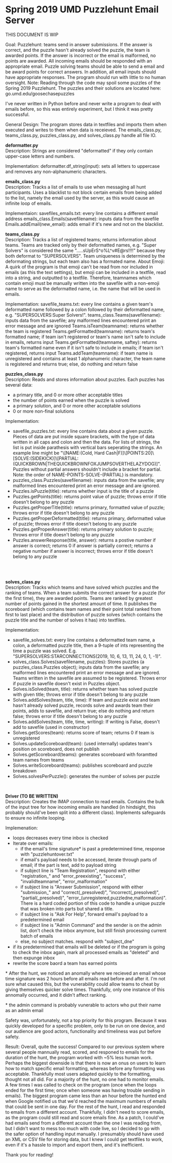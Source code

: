 # Spring 2019 UMD Puzzlehunt Email Server

THIS DOCUMENT IS WIP

Goal:
Puzzlehunt: teams send in answer submissions. If the answer is correct, and the puzzle hasn't already solved the puzzle, the team is awarded points. If the answer is incorrect or the email is malformed, no points are awarded. All incoming emails should be responded with an appropriate email.
Puzzle solving teams should be able to send a email and be award points for correct answers. In addition, all email inputs should have appropriate responses. The program should run with little to no human oversight.
Note: Reading through the code may spoil some puzzles of the Spring 2019 Puzzlehunt. The puzzles and their solutions are located here: go.umd.edu/goosechasepuzzles

I've never written in Python before and never write a program to deal with emails before, so this was entirely experiment, but I think it was pretty successful.

General Design:
The program stores data in textfiles and imports them when executed and writes to them when data is receieved. The emails_class.py, teams_class.py, puzzles_class.py, and solves_class.py handle all file IO.


<strong>deformatter.py</strong><br>
Description: Strings are considered "deformatted" if they only contain upper-case letters and numbers. 

Implementation:
deformatter.df_string(input): sets all letters to uppercase and removes any non-alphanumeric characters.

<strong>emails_class.py</strong><br>
Description: Tracks a list of emails to use when messaging all hunt participants. Uses a blacklist to not block certain emails from being added to the list, namely the email used by the server, as this would cause an infinite loop of emails.

Implementaion:
savefiles_emails.txt: every line contains a different email address
emails_class.Emails(savefilename): inputs data from the savefile
Emails.addEmail(new_email): adds email if it's new and not on the blacklist.


<strong>teams_class.py</strong><br>
Description: Tracks a list of registered teams; returns information about teams.
Teams are tracked only by their deformatted names, e.g. "Super Solvers" is considered the same ".....sUpErS^o%L^v#E@rs!!!!" because they both deformat to "SUPERSOLVERS". Team uniqueness is determined by the deformating strings, but each team also has a formated name.
About Emoji: A quirk of the program is that emoji can't be read from nor included in emails (as this the text settings), but emoji can be included in a textfile, read into a string, and outputted to a textfile. Therefore, teamnames which contain emoji must be manually written into the savefile with a non-emoji name to serve as the deformatted name, i.e. the name that will be used in emails. 

Implementation:
savefile_teams.txt: every line contains a given team's deformatted name followed by a colon followed by their deformatted name, e.g. "SUPERSOLVERS:Super Solvers!".
teams_class.Teams(savefilename): inputs data from the savefile; any malformed lines encountered print an error message and are ignored
Teams.isTeam(teamname): returns whether the team is registered
Teams.getFormatted(teamname): returns team's formatted name; if team isn't registered or team's name isn't safe to include in emails, returns input
Teams.getFormatted(teamname, saftey): returns team's formatted name even if it isn't safe to include in emails; if team isn't registered, returns input
Teams.addTeam(teamname): if team name is unregistered and contains at least 1 alphanumeric character, the team name is registered and returns true; else, do nothing and return false


<strong>puzzles_class.py</strong><br>
Description: Reads and stores information about puzzles.
Each puzzles has several data:
- a primary title, and 0 or more other acceptable titles
- the number of points earned when the puzzle is solved
- a primary solution, and 0 or more other acceptable solutions
- 0 or more non-final solutions

Implementation:
<ul>
<li>savefile_puzzles.txt: every line contains data about a given puzzle. Pieces of data are put inside square brackets, with the type of data written in all caps and colon and then the data. For lists of strings, the list is put inside parathesis with vertical bars seperating the strings. An example line might be "\[NAME:(Cold, Hard Cash|F)]\[POINTS:20]\[SOLVE:(SIDEKICK)]\[PARTIAL:(QUICKBROWN|THEQUICKBROWNFOXJUMPSOVERTHELAZYDOG)]". Puzzles without partial answers shouldn't include a bracket for partial. Note: the order of NAME-POINTS-SOLVE-(PARTIAL) is mandatory.</li>
<li>puzzles_class.Puzzles(savefilename): inputs data from the savefile; any malformed lines encountered print an error message and are ignored.</li>
<li>Puzzles.isPuzzle(title): returns whether input is the title of a puzzle</li>
<li>Puzzles.getPoints(title): returns point value of puzzle; throws error if title doesn't belong to any puzzle</li>
<li>Puzzles.getProperTitle(title): returns primary, formatted value of puzzle; throws error if title doesn't belong to any puzzle</li>
<li>Puzzles.getProperDeformatted(title): returns primary, deformatted value of puzzle; throws error if title doesn't belong to any puzzle</li>
<li>Puzzles.getProperAnswer(title): returns primary solution to puzzle; throws error if title doesn't belong to any puzzle</li>
<li>Puzzles.answerResponse(title, answer): returns a postive number if answer is correct; returns 0 if answer is partially correct; returns a negative number if answer is incorrect; throws error if title doesn't belong to any puzzle</li>
</ul><br><br>

<strong>solves_class.py</strong><br>
Description: Tracks which teams and have solved which puzzles and the ranking of teams. When a team submits the correct answer for a puzzle (for the first time), they are awarded points. Teams are ranked by greatest number of points gained in the shortest amount of time. It publishes the scoreboard (which contains team names and their point total ranked from first to last place) and the distribution of puzzle solves (which contains the puzzle title and the number of solves it has) into textfiles.

Implementation:
<ul>
<li>savefile_solves.txt: every line contains a deformatted team name, a colon, a deformatted puzzle title, then a 9-tuple of ints representing the time a puzzle was solved. E.g. "SUPERSOLVERS:STARCONNECTIONS(2019, 10, 6, 13, 11, 24, 0, 1, -1)".</li>
<li>solves_class.Solves(savefilename, puzzles): Stores puzzles (a puzzles_class.Puzzles object); inputs data from the savefile; any malformed lines encountered print an error message and are ignored. Teams written in the savefile are assumed to be registered. Throws error if puzzle in savefile doesn't exist in Puzzles object.</li>
<li>Solves.isSolved(team, title): returns whether team has solved puzzle with given title; throws error if title doesn't belong to any puzzle</li>
<li>Solves.addSolves(team, title, time): If team and puzzle exist and team hasn't already solved puzzle, records solve and awards team their points, adds to savefile, and return true; else do nothing and return false; throws error if title doesn't belong to any puzzle</li>
<li>Solves.addSolves(team, title, time, writing): If writing is False, doesn't add to savefile (used in constructor)</li>
<li>Solves.getScores(team): returns score of team; returns 0 if team is unregistered</li>
<li>Solves.updateScoreboard(team): (used internally) updates team's position on scoreboard, does not publish</li>
<li>Solves.getScoreboard(teams): generates scoreboard with foramtted team names from teams</li>
<li>Solves.writeScoreboard(teams): publishes scoreboard and puzzle breakdown</li>
<li>Solves.solvesPerPuzzle(): generates the number of solves per puzzle</li>
</ul>
<br>

<strong>Driver (TO BE WRITTEN)</strong><br>
Description: Creates the IMAP connection to read emails. Contains the bulk of the input tree for how incoming emails are handled (in hindsight, this probably should've been split into a different class). Implements safeguards to ensure no infinite looping.

Implemenation:
<ul>
  <li>loops decreases every time inbox is checked</li>
  <li>Iterate over emails:
    <ul>
      <li>if the email's time signature* is past a predetermined time, response with "puzzlehuntover.txt"</li>
      <li>if email's payload needs to be accessed, iterate through parts of email; if the part is text, add to payload string </li>
      <li>if subject line is "Team Registration", respond with either "registration_" and "error_preexisting", "success", "invalidteamname", "error_malformation"</li>
      <li>if subject line is "Answer Submission", respond with either "submission_" and "correct(_presolved)", "incorrect(_presolved)", "partial(_presolved)", "error_(unregistered,puzzledne,malformation)". There is a hard coded portion of this code to handle a unique puzzle that was broken into parts but shared a title.</li>
      <li>if subject line is "Ask For Help", forward email's payload to a predetermined email </li>
      <li>if subject line is "Admin Command" and the sender is on the admin list, don't check the inbox anymore, but still finish processing current batch of emails</li>
      <li>else, no subject matches. respond with "subject_dne"</li>
</ul>
      </li>
  <li>if its predetermined that emails will be deleted or if the program is going to check the inbox again, mark all processed emails as "deleted" and then expunge inbox</li>
  <li>rewrite the score baord a team has earned points</li>
</ul>


\* After the hunt, we noticed an anomally where we  recieved an email whose time signature was 2 hours before all emails read before and after it. I'm not sure what caused this, but the vunerability could allow teams to cheat by giving themselves quicker solve times. Thankfully, only one instance of this annomally occurred, and it didn't affect ranking.

\* the admin command is probably vunerable to actors who put their name as an admin email

Safety was, unfortunately, not a top priority for this program. Because it was quickly developed for a specific problem, only to be run on one device, and our audience are good actors, functionality and timeliness was put before safety.

Result: Overall, quite the success! Compared to our previous system where several people mannually read, scored, and responed to emails for the duration of the hunt, the program worked with ~5% less human work. Perhaps the biggest downside is that there is now an onus on users to learn how to match specific email formatting, whereas before any formatting was acceptable. Thankfully most users adapted quickly to the formatting, thought not all did.
For a majority of the hunt, no one had to monitor emails. A few times I was called to check on the program (once when the loops ended for the first time; once when someone was having trouble sending in emails). The biggest program came less than an hour before the hunted end when Google notified us that we'd reached the maximum numbers of emails that could be sent in one day. For the rest of the hunt, I read and responded to emails from a different account. Thankfully, I didn't need to score emails, as the program could still read and score emails fine. As a patch, I could've had emails send from a different account than the one I was reading from, but I didn't want to mess too much with code live, so I decided to go with the safer option of handling input manually.
I presumably should have used an XML or CSV file for storing data, but I knew I could get textfiles to work, even if it's a hassle to import and export them, and it's inefficient.

Thank you for reading!


